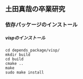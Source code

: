## 土田真哉の卒業研究

### 依存パッケージのインストール
##### vispのインストール
```
cd depends_package/visp/
mkdir build
cd build
cmake ..
make
sudo make install
```
